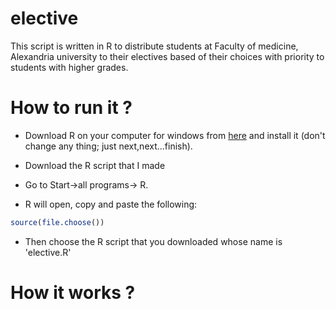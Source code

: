 # elective
This script is written in R to distribute students at Faculty of medicine, Alexandria university to their electives based of their choices with priority to students with higher grades.

# How to run it ?

* Download R on your computer for windows from [here](https://cran.r-project.org/bin/windows/base/R-3.3.1-win.exe) and install it (don't change any thing; just next,next...finish).

* Download the R script that I made 

* Go to Start->all programs-> R.

* R will open, copy and paste the following:
```R
source(file.choose())
```
* Then choose the R script that you downloaded whose name is 'elective.R'
# How it works ?



